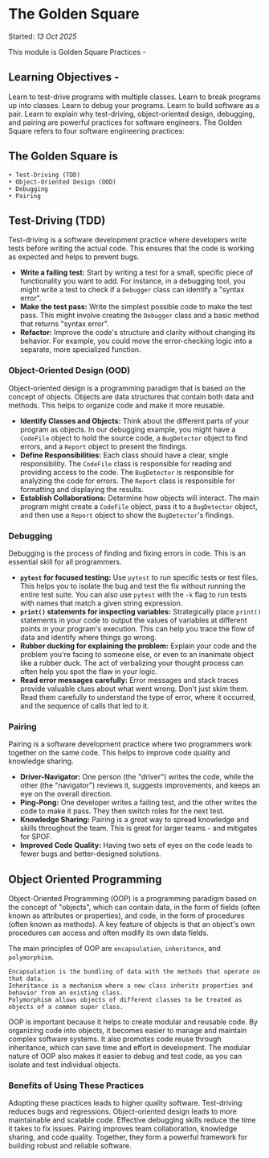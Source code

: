 # The Golden Square

Started: *13 Oct 2025*

This module is Golden Square Practices -

## Learning Objectives -

Learn to test-drive programs with multiple classes.
Learn to break programs up into classes.
Learn to debug your programs.
Learn to build software as a pair.
Learn to explain why test-driving, object-oriented design, debugging, and pairing are powerful practices for software engineers. The Golden Square refers to four software engineering practices:

## The Golden Square is

    • Test-Driving (TDD)
    • Object-Oriented Design (OOD)
    • Debugging
    • Pairing

## Test-Driving (TDD)

Test-driving is a software development practice where developers write tests before writing the actual code. This ensures that the code is working as expected and helps to prevent bugs.

* **Write a failing test:** Start by writing a test for a small, specific piece of functionality you want to add. For instance, in a debugging tool, you might write a test to check if a `Debugger` class can identify a "syntax error".
* **Make the test pass:** Write the simplest possible code to make the test pass. This might involve creating the `Debugger` class and a basic method that returns "syntax error".
* **Refactor:** Improve the code's structure and clarity without changing its behavior. For example, you could move the error-checking logic into a separate, more specialized function.

### Object-Oriented Design (OOD)

Object-oriented design is a programming paradigm that is based on the concept of objects. Objects are data structures that contain both data and methods. This helps to organize code and make it more reusable.

* **Identify Classes and Objects:** Think about the different parts of your program as objects. In our debugging example, you might have a `CodeFile` object to hold the source code, a `BugDetector` object to find errors, and a `Report` object to present the findings.
* **Define Responsibilities:** Each class should have a clear, single responsibility. The `CodeFile` class is responsible for reading and providing access to the code. The `BugDetector` is responsible for analyzing the code for errors. The `Report` class is responsible for formatting and displaying the results.
* **Establish Collaborations:** Determine how objects will interact. The main program might create a `CodeFile` object, pass it to a `BugDetector` object, and then use a `Report` object to show the `BugDetector`'s findings.

### Debugging

Debugging is the process of finding and fixing errors in code. This is an essential skill for all programmers.

* **`pytest` for focused testing:** Use `pytest` to run specific tests or test files. This helps you to isolate the bug and test the fix without running the entire test suite. You can also use `pytest` with the `-k` flag to run tests with names that match a given string expression.
* **`print()` statements for inspecting variables:**  Strategically place `print()` statements in your code to output the values of variables at different points in your program's execution. This can help you trace the flow of data and identify where things go wrong.
* **Rubber ducking for explaining the problem:**  Explain your code and the problem you're facing to someone else, or even to an inanimate object like a rubber duck. The act of verbalizing your thought process can often help you spot the flaw in your logic.
* **Read error messages carefully:** Error messages and stack traces provide valuable clues about what went wrong. Don't just skim them. Read them carefully to understand the type of error, where it occurred, and the sequence of calls that led to it.

### Pairing

Pairing is a software development practice where two programmers work together on the same code. This helps to improve code quality and knowledge sharing.

* **Driver-Navigator:** One person (the "driver") writes the code, while the other (the "navigator") reviews it, suggests improvements, and keeps an eye on the overall direction.
* **Ping-Pong:** One developer writes a failing test, and the other writes the code to make it pass. They then switch roles for the next test.
* **Knowledge Sharing:** Pairing is a great way to spread knowledge and skills throughout the team. This is great for larger teams - and mitigates for SPOF.
* **Improved Code Quality:** Having two sets of eyes on the code leads to fewer bugs and better-designed solutions.

## Object Oriented Programming

Object-Oriented Programming (OOP) is a programming paradigm based on the concept of "objects", which can contain data, in the form of fields (often known as attributes or properties), and code, in the form of procedures (often known as methods). A key feature of objects is that an object's own procedures can access and often modify its own data fields.

The main principles of OOP are `encapsulation`, `inheritance`, and `polymorphism`.

    Encapsulation is the bundling of data with the methods that operate on that data. 
    Inheritance is a mechanism where a new class inherits properties and behavior from an existing class. 
    Polymorphism allows objects of different classes to be treated as objects of a common super class.

OOP is important because it helps to create modular and reusable code. By organizing code into objects, it becomes easier to manage and maintain complex software systems. It also promotes code reuse through inheritance, which can save time and effort in development. The modular nature of OOP also makes it easier to debug and test code, as you can isolate and test individual objects.

### Benefits of Using These Practices

Adopting these practices leads to higher quality software. Test-driving reduces bugs and regressions. Object-oriented design leads to more maintainable and scalable code. Effective debugging skills reduce the time it takes to fix issues. Pairing improves team collaboration, knowledge sharing, and code quality. Together, they form a powerful framework for building robust and reliable software.
